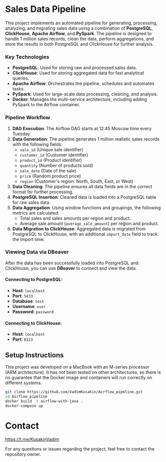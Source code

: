 # Sales Data Pipeline

This project implements an automated pipeline for generating, processing, analyzing, and migrating sales data using a combination of **PostgreSQL**, **ClickHouse**, **Apache Airflow**, and **PySpark**. The pipeline is designed to handle 1 million sales records, clean the data, perform aggregations, and store the results in both PostgreSQL and ClickHouse for further analysis.


### Key Technologies

- **PostgreSQL**: Used for storing raw and processed sales data.
- **ClickHouse**: Used for storing aggregated data for fast analytical queries.
- **Apache Airflow**: Orchestrates the pipeline, schedules and automates tasks.
- **PySpark**: Used for large-scale data processing, cleaning, and analysis.
- **Docker**: Manages the multi-service architecture, including adding PySpark to the Airflow container.

### Pipeline Workflow

1. **DAG Execution**: The Airflow DAG starts at 12:45 Moscow time every Tuesday.
2. **Data Generation**: The pipeline generates 1 million realistic sales records with the following fields:
   - `sale_id` (Unique sale identifier)
   - `customer_id` (Customer identifier)
   - `product_id` (Product identifier)
   - `quantity` (Number of products sold)
   - `sale_date` (Date of the sale)
   - `price` (Random product price)
   - `region` (Customer's region: North, South, East, or West)
3. **Data Cleaning**: The pipeline ensures all data fields are in the correct format for further processing.
4. **PostgreSQL Insertion**: Cleaned data is loaded into a PostgreSQL table for raw sales data.
5. **Data Aggregation**: Using window functions and groupings, the following metrics are calculated:
   - Total sales and sales amounts per region and product.
   - Average sale amount (`average_sale_amount`) per region and product.
6. **Data Migration to ClickHouse**: Aggregated data is migrated from PostgreSQL to ClickHouse, with an additional `import_date` field to track the import time.

### Viewing Data via DBeaver

After the data has been successfully loaded into PostgreSQL and ClickHouse, you can use **DBeaver** to connect and view the data.

#### Connecting to PostgreSQL:

   - **Host**: `localhost`
   - **Port**: `5433`
   - **Database**: `test`
   - **Username**: `user`
   - **Password**: `password`

#### Connecting to ClickHouse:

   - **Host**: `localhost`
   - **Port**: `8123`



## Setup Instructions

This project was developed on a MacBook with an M-series processor (ARM architecture). It has not been tested on other architectures, so there is no guarantee that the Docker image and containers will run correctly on different systems.

   ```bash
   git clone https://github.com/VadimKusakin/Airflow_pipeline.git
   cd Airflow_pipeline
   docker build -t airflow-with-java .
   docker-compose up
   ```

# Contact
https://t.me/KusakinVadim

For any questions or issues regarding the project, feel free to contact the repository owner.
